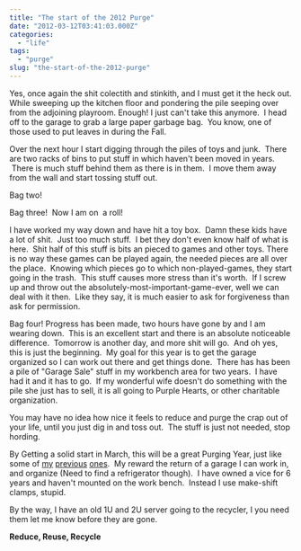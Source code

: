```yaml
---
title: "The start of the 2012 Purge"
date: "2012-03-12T03:41:03.000Z"
categories: 
  - "life"
tags: 
  - "purge"
slug: "the-start-of-the-2012-purge"
---
```


Yes, once again the shit colectith and stinkith, and I must get it the heck out. While sweeping up the kitchen floor and pondering the pile seeping over from the adjoining playroom. Enough! I just can't take this anymore.  I head off to the garage to grab a large paper garbage bag.  You know, one of those used to put leaves in during the Fall.

Over the next hour I start digging through the piles of toys and junk.  There are two racks of bins to put stuff in which haven't been moved in years.  There is much stuff behind them as there is in them.  I move them away from the wall and start tossing stuff out.

Bag two!

Bag three!  Now I am on  a roll!

I have worked my way down and have hit a toy box.  Damn these kids have a lot of shit.  Just too much stuff.  I bet they don't even know half of what is here.  Shit half of this stuff is bits an pieced to games and other toys. There is no way these games can be played again, the needed pieces are all over the place.  Knowing which pieces go to which non-played-games, they start going in the trash.  This stuff causes more stress than it's worth.  If I screw up and throw out the absolutely-most-important-game-ever, well we can deal with it then.  Like they say, it is much easier to ask for forgiveness than ask for permission.

Bag four! Progress has been made, two hours have gone by and I am wearing down.  This is an excellent start and there is an absolute noticeable difference.  Tomorrow is another day, and more shit will go.  And oh yes, this is just the beginning.  My goal for this year is to get the garage organized so I can work out there and get things done.  There has has been a pile of "Garage Sale" stuff in my workbench area for two years.  I have had it and it has to go.  If my wonderful wife doesn't do something with the pile she just has to sell, it is all going to Purple Hearts, or other charitable organization.

You may have no idea how nice it feels to reduce and purge the crap out of your life, until you just dig in and toss out.  The stuff is just not needed, stop hording.

By Getting a solid start in March, this will be a great Purging Year, just like some of [my](http://blog.brettski.com/2008/01/07/2008-the-great-purge/ "2008 The Great Purge") [previous](http://blog.brettski.com/2008/01/21/purge-purge-purge/ "Purge, Purge, Purge") [ones](http://blog.brettski.com/2010/04/12/purge-2010/ "Purge 2010").  My reward the return of a garage I can work in, and organize (Need to find a refrigerator though).  I have owned a vice for 6 years and haven't mounted on the work bench.  Instead I use make-shift clamps, stupid.

By the way, I have an old 1U and 2U server going to the recycler, I you need them let me know before they are gone.

**Reduce, Reuse, Recycle**
